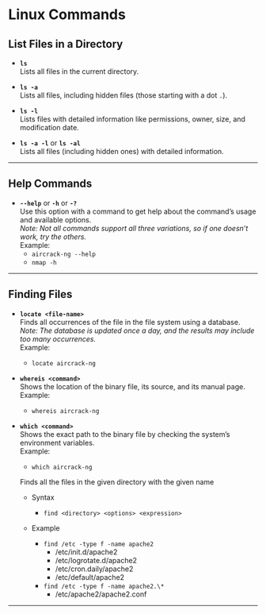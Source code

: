 # Linux Commands

## List Files in a Directory
- **`ls`**  
  Lists all files in the current directory.

- **`ls -a`**  
  Lists all files, including hidden files (those starting with a dot `.`).

- **`ls -l`**  
  Lists files with detailed information like permissions, owner, size, and modification date.

- **`ls -a -l`** or **`ls -al`**  
  Lists all files (including hidden ones) with detailed information.

---

## Help Commands
- **`--help`** or **`-h`** or **`-?`**  
  Use this option with a command to get help about the command’s usage and available options.  
  *Note: Not all commands support all three variations, so if one doesn’t work, try the others.*  
  Example:
  - `aircrack-ng --help`  
  - `nmap -h`

---

## Finding Files

- **`locate <file-name>`**  
  Finds all occurrences of the file in the file system using a database.  
  *Note: The database is updated once a day, and the results may include too many occurrences.*  
  Example:  
  - `locate aircrack-ng`
 

- **`whereis <command>`**  
  Shows the location of the binary file, its source, and its manual page.  
  Example:  
  - `whereis aircrack-ng`

- **`which <command>`**  
  Shows the exact path to the binary file by checking the system’s environment variables.  
  Example:  
  - `which aircrack-ng`
 

  Finds all the files in the given directory with the given name
  - Syntax
    - `find <directory> <options> <expression>`

  - Example
    - `find /etc -type f -name apache2`
      - /etc/init.d/apache2
      - /etc/logrotate.d/apache2
      - /etc/cron.daily/apache2
      - /etc/default/apache2
    - `find /etc -type f -name apache2.\*`
        - /etc/apache2/apache2.conf

---
